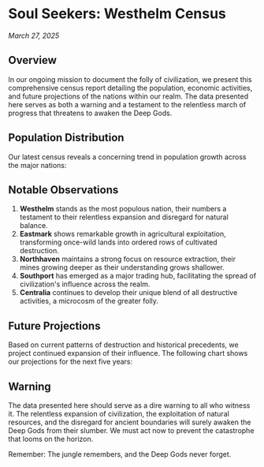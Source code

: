# Soul Seekers: Westhelm Census

*March 27, 2025*

## Overview

In our ongoing mission to document the folly of civilization, we present this comprehensive census report detailing the population, economic activities, and future projections of the nations within our realm. The data presented here serves as both a warning and a testament to the relentless march of progress that threatens to awaken the Deep Gods.

## Population Distribution

Our latest census reveals a concerning trend in population growth across the major nations:

<div class="plotly-graph" data-plotly='{
    "data": [
        {
            "values": [40, 25, 20, 15],
            "labels": ["Mining", "Agriculture", "Trade", "Crafting"],
            "type": "pie",
            "name": "Economic Activities",
            "marker": {
                "colors": ["#8b4513", "#a0522d", "#cd853f", "#deb887"]
            }
        }
    ],
    "layout": {
        "title": "Distribution of Environmental Impact",
        "showlegend": true,
        "paper_bgcolor": "rgba(0,0,0,0)",
        "plot_bgcolor": "rgba(0,0,0,0)",
        "font": {
            "family": "Crimson Text, serif"
        }
    }
}'></div>

## Notable Observations

1. **Westhelm** stands as the most populous nation, their numbers a testament to their relentless expansion and disregard for natural balance.
2. **Eastmark** shows remarkable growth in agricultural exploitation, transforming once-wild lands into ordered rows of cultivated destruction.
3. **Northhaven** maintains a strong focus on resource extraction, their mines growing deeper as their understanding grows shallower.
4. **Southport** has emerged as a major trading hub, facilitating the spread of civilization's influence across the realm.
5. **Centralia** continues to develop their unique blend of all destructive activities, a microcosm of the greater folly.

## Future Projections

Based on current patterns of destruction and historical precedents, we project continued expansion of their influence. The following chart shows our projections for the next five years:

<div class="plotly-graph" data-plotly='{
    "data": [
        {
            "x": [2025, 2026, 2027, 2028, 2029],
            "y": [100, 120, 145, 175, 210],
            "type": "scatter",
            "mode": "lines+markers",
            "name": "Projected Growth",
            "line": {
                "color": "#8b4513",
                "width": 2
            },
            "marker": {
                "color": "#8b4513",
                "size": 8
            }
        }
    ],
    "layout": {
        "title": "Projected Environmental Impact",
        "xaxis": {
            "title": "Year",
            "showgrid": false
        },
        "yaxis": {
            "title": "Impact Index",
            "showgrid": false
        },
        "paper_bgcolor": "rgba(0,0,0,0)",
        "plot_bgcolor": "rgba(0,0,0,0)",
        "font": {
            "family": "Crimson Text, serif"
        }
    }
}'></div>

## Warning

The data presented here should serve as a dire warning to all who witness it. The relentless expansion of civilization, the exploitation of natural resources, and the disregard for ancient boundaries will surely awaken the Deep Gods from their slumber. We must act now to prevent the catastrophe that looms on the horizon.

Remember: The jungle remembers, and the Deep Gods never forget. 